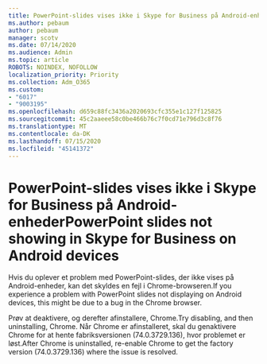 ```yaml
---
title: PowerPoint-slides vises ikke i Skype for Business på Android-enheder
ms.author: pebaum
author: pebaum
manager: scotv
ms.date: 07/14/2020
ms.audience: Admin
ms.topic: article
ROBOTS: NOINDEX, NOFOLLOW
localization_priority: Priority
ms.collection: Adm_O365
ms.custom:
- "6017"
- "9003195"
ms.openlocfilehash: d659c88fc3436a2020693cfc355e1c127f125825
ms.sourcegitcommit: 45c2aaeee58c0be466b76c7f0cd71e796d3c8f76
ms.translationtype: MT
ms.contentlocale: da-DK
ms.lasthandoff: 07/15/2020
ms.locfileid: "45141372"
---
```

# <a name="powerpoint-slides-not-showing-in-skype-for-business-on-android-devices"></a><span data-ttu-id="77eda-102">PowerPoint-slides vises ikke i Skype for Business på Android-enheder</span><span class="sxs-lookup"><span data-stu-id="77eda-102">PowerPoint slides not showing in Skype for Business on Android devices</span></span>

<span data-ttu-id="77eda-103">Hvis du oplever et problem med PowerPoint-slides, der ikke vises på Android-enheder, kan det skyldes en fejl i Chrome-browseren.</span><span class="sxs-lookup"><span data-stu-id="77eda-103">If you experience a problem with PowerPoint slides not displaying on Android devices, this might be due to a bug in the Chrome browser.</span></span>

<span data-ttu-id="77eda-104">Prøv at deaktivere, og derefter afinstallere, Chrome.</span><span class="sxs-lookup"><span data-stu-id="77eda-104">Try disabling, and then uninstalling, Chrome.</span></span> <span data-ttu-id="77eda-105">Når Chrome er afinstalleret, skal du genaktivere Chrome for at hente fabriksversionen (74.0.3729.136), hvor problemet er løst.</span><span class="sxs-lookup"><span data-stu-id="77eda-105">After Chrome is uninstalled, re-enable Chrome to get the factory version (74.0.3729.136) where the issue is resolved.</span></span>
